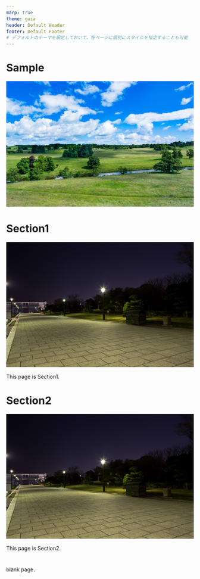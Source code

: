 ```yaml
---
marp: true
theme: gaia
header: Default Header
footer: Default Footer
# デフォルトのテーマを設定しておいて、各ページに個別にスタイルを指定することも可能
---
```




# Sample

<!--
# 背景を指定する場合は以下のようにする
-->
![bg brightness:0.5](img/img1.jpg)

<!--
headingDivider: 1
color : #FFAABB
# 各プロパティの先頭に"_"を付けると、該当ページのみスタイルが変わる
_backgroundColor : #EEEEEE
-->

# Section1

<!-- 
# 左に画像を表示
-->
![bg left:40%](img/img2.jpg)

<!--
_footer : hoge
-->

This page is Section1.

# Section2

<!-- 
# 右に画像を表示
-->
![bg right:30%](img/img2.jpg)

<!--
_header : fuga
# 途中で"_"を付けないプロパティを指定すると、以降のページ全てに反映
color : red
-->

This page is Section2.

#

blank page.
